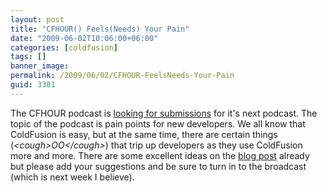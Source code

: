 ```yaml
---
layout: post
title: "CFHOUR() Feels(Needs) Your Pain"
date: "2009-06-02T10:06:00+06:00"
categories: [coldfusion]
tags: []
banner_image: 
permalink: /2009/06/02/CFHOUR-FeelsNeeds-Your-Pain
guid: 3381
---
```


The CFHOUR podcast is <a href="http://blog.dkferguson.com/index.cfm/2009/6/1/CFHOUR-QA-Show--Learning-pain-points">looking for submissions</a> for it's next podcast. The topic of the podcast is pain points for new developers. We all know that ColdFusion is easy, but at the same time, there are certain things (<i>&lt;cough&gt;OO&lt;/cough&gt;</i>) that trip up developers as they use ColdFusion more and more. There are some excellent ideas on the <a href="http://blog.dkferguson.com/index.cfm/2009/6/1/CFHOUR-QA-Show--Learning-pain-points">blog post</a> already but please add your suggestions and be sure to turn in to the broadcast (which is next week I believe).
